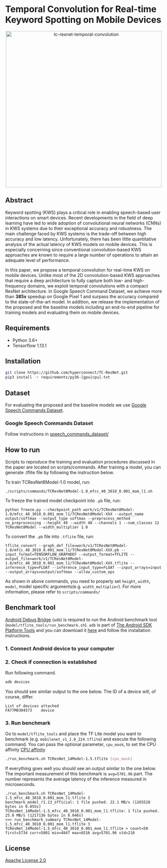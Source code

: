 # Temporal Convolution for Real-time Keyword Spotting on Mobile Devices

<p align="center">
  <img src="https://raw.githubusercontent.com/hyperconnect/TC-ResNet/master/figure/main_figure.png", width="500", alt="tc-resnet-temporal-convolution">
</p>

## Abstract
Keyword spotting (KWS) plays a critical role in enabling speech-based user interactions on smart devices.
Recent developments in the field of deep learning have led to wide adoption of convolutional neural networks (CNNs) in KWS systems due to their exceptional accuracy and robustness.
The main challenge faced by KWS systems is the trade-off between high accuracy and low latency.
Unfortunately, there has been little quantitative analysis of the actual latency of KWS models on mobile devices.
This is especially concerning since conventional convolution-based KWS approaches are known to require a large number of operations to attain an adequate level of performance.

In this paper, we propose a temporal convolution for real-time KWS on mobile devices.
Unlike most of the 2D convolution-based KWS approaches that require a deep architecture to fully capture both low- and high-frequency domains, we exploit temporal convolutions with a compact ResNet architecture.
In Google Speech Command Dataset, we achieve more than **385x** speedup on Google Pixel 1 and surpass the accuracy compared to the state-of-the-art model.
In addition, we release the implementation of the proposed and the baseline models including an end-to-end pipeline for training models and evaluating them on mobile devices.


## Requirements

* Python 3.6+
* Tensorflow 1.13.1

## Installation

```bash
git clone https://github.com/hyperconnect/TC-ResNet.git
pip3 install -r requirements/py36-[gpu|cpu].txt
```

## Dataset

For evaluating the proposed and the baseline models we use [Google Speech Commands Dataset](https://ai.googleblog.com/2017/08/launching-speech-commands-dataset.html).

### Google Speech Commands Dataset

Follow instructions in [speech_commands_dataset/](https://github.com/hyperconnect/TC-ResNet/tree/master/speech_commands_dataset)

## How to run

Scripts to reproduce the training and evaluation procedures discussed in the paper are located on scripts/commands. After training a model, you can generate .tflite file by following the instruction below.

To train TCResNet8Model-1.0 model, run:

```
./scripts/commands/TCResNet8Model-1.0_mfcc_40_3010_0.001_mom_l1.sh
```

To freeze the trained model checkpoint into `.pb` file, run:

```
python freeze.py --checkpoint_path work/v1/TCResNet8Model-1.0/mfcc_40_3010_0.001_mom_l1/TCResNet8Model-XXX --output_name output/softmax --output_type softmax --preprocess_method no_preprocessing --height 49 --width 40 --channels 1 --num_classes 12 TCResNet8Model --width_multiplier 1.0
```

To convert the `.pb` file into `.tflite` file, run:

```
tflite_convert --graph_def_file=work/v1/TCResNet8Model-1.0/mfcc_40_3010_0.001_mom_l1/TCResNet8Model-XXX.pb --input_format=TENSORFLOW_GRAPHDEF --output_format=TFLITE --output_file=work/v1/TCResNet8Model-1.0/mfcc_40_3010_0.001_mom_l1/TCResNet8Model-XXX.tflite --inference_type=FLOAT --inference_input_type=FLOAT --input_arrays=input --output_arrays=output/softmax --allow_custom_ops
```

As shown in above commands, you need to properly set `height`, `width`, `model`, model specific arguments(e.g. `width_multiplier`).
For more information, please refer to `scripts/commands/`

## Benchmark tool

[Android Debug Bridge](https://developer.android.com/studio/command-line/adb.html) (`adb`) is required to run the Android benchmark tool (`model/tflite_tools/run_benchmark.sh`).
`adb` is part of [The Android SDK Platform Tools](https://developer.android.com/studio/releases/platform-tools) and you can download it [here](https://developer.android.com/studio/releases/platform-tools.html) and follow the installation instructions.

### 1. Connect Android device to your computer

### 2. Check if connection is established

Run following command.

```bash
adb devices
```

You should see similar output to the one below.
The ID of a device will, of course, differ.

```
List of devices attached
FA77M0304573	device
```

### 3. Run benchmark

Go to `model/tflite_tools` and place the TF Lite model you want to benchmark (e.g. `mobilenet_v1_1.0_224.tflite`) and execute the following command.
You can pass the optional parameter, `cpu_mask`, to set the CPU affinity [CPU affinity](https://github.com/tensorflow/tensorflow/tree/r1.13/tensorflow/lite/tools/benchmark#reducing-variance-between-runs-on-android)


```bash
./run_benchmark.sh TCResNet_14Model-1.5.tflite [cpu_mask]
```


If everything goes well you should see an output similar to the one below.
The important measurement of this benchmark is `avg=5701.96` part.
The number represents the average latency of the inference measured in microseconds.

```
./run_benchmark.sh TCResNet_14Model-1.5_mfcc_40_3010_0.001_mom_l1.tflite 3
benchmark_model_r1.13_official: 1 file pushed. 22.1 MB/s (1265528 bytes in 0.055s)
TCResNet_14Model-1.5_mfcc_40_3010_0.001_mom_l1.tflite: 1 file pushed. 25.0 MB/s (1217136 bytes in 0.046s)
>>> run_benchmark_summary TCResNet_14Model-1.5_mfcc_40_3010_0.001_mom_l1.tflite 3
TCResNet_14Model-1.5_mfcc_40_3010_0.001_mom_l1.tflite > count=50 first=5734 curr=5801 min=4847 max=6516 avg=5701.96 std=210
```

## License

[Apache License 2.0](LICENSE)
